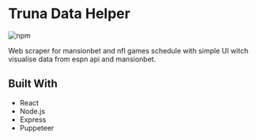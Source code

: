 # Truna Data Helper

![npm](https://img.shields.io/npm/v/npm)

Web scraper for mansionbet and nfl games schedule with simple UI witch visualise data from espn api and mansionbet.

## Built With

- React
- Node.js
- Express
- Puppeteer

<!-- ## Live Demo -->

<!--
[Live Demo Link](https://rdanev.com)

<img src="https://live.staticflickr.com/65535/50495732496_59a26962e8_z.jpg" width="550" style="border-radius : 20px" > -->

<!-- ## Installation and Setup Instructions -->

<!-- #### Example:

Clone down this repository. You will need `node` and `npm` installed globally on your machine.

Installation:

`npm install`

To Start Server:

`npm start`

To Visit App:

`localhost:5000` -->
